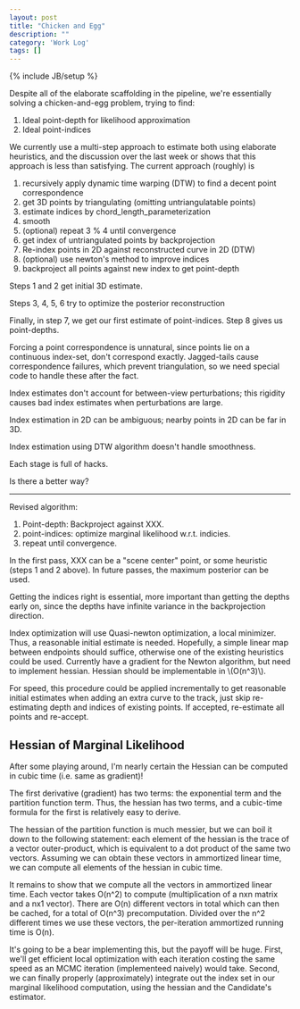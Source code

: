 ```yaml
---
layout: post
title: "Chicken and Egg"
description: ""
category: 'Work Log'
tags: []
---
```

{% include JB/setup %}

Despite all of the elaborate scaffolding in the pipeline, we're essentially solving a chicken-and-egg problem, trying to find:

1. Ideal point-depth for likelihood approximation
2. Ideal point-indices 

We currently use a multi-step approach to estimate both using elaborate heuristics, and the discussion over the last week or shows that this approach is less than satisfying.  The current approach (roughly) is

1. recursively apply dynamic time warping (DTW) to find a decent point correspondence
2. get 3D points by triangulating (omitting untriangulatable points)
3. estimate indices by chord_length_parameterization
4. smooth
5. (optional) repeat 3 % 4 until convergence
6. get index of untriangulated points by backprojection
7. Re-index points in 2D against reconstructed curve in 2D (DTW)
8. (optional) use newton's method to improve indices
9. backproject all points against new index to get point-depth

Steps 1 and 2 get initial 3D estimate.

Steps 3, 4, 5, 6 try to optimize the posterior reconstruction

Finally, in step 7, we get our first estimate of point-indices. 
Step 8 gives us point-depths.

Forcing a point correspondence is unnatural, since points lie on a continuous index-set, don't correspond exactly.  Jagged-tails cause correspondence failures, which prevent triangulation, so we need special code to handle these after the fact.  


Index estimates don't account for between-view perturbations; this rigidity causes bad index estimates when perturbations are large.

Index estimation in 2D can be ambiguous; nearby points in 2D can be far in 3D.

Index estimation using DTW algorithm doesn't handle smoothness.

Each stage is full of hacks.  

Is there a better way?

---

Revised algorithm:
    
1. Point-depth:  Backproject against XXX.
2. point-indices: optimize marginal likelihood w.r.t. indicies.
3. repeat until convergence.

In the first pass, XXX can be a "scene center" point, or some heuristic (steps 1 and 2 above).  In future passes, the maximum posterior can be used.

Getting the indices right is essential, more important than getting the depths early on, since the depths have infinite variance in the backprojection direction.  

Index optimization will use Quasi-newton optimization, a local minimizer.  Thus, a reasonable initial estimate is needed.  Hopefully, a simple linear map between endpoints should suffice, otherwise one of the existing heuristics could be used.  Currently have a gradient for the Newton algorithm, but need to implement hessian.  Hessian should be implementable in \\(O(n^3)\\).

For speed, this procedure could be applied incrementally to get reasonable initial estimates when adding an extra curve to the track, just skip re-estimating depth and indices of existing points.  If accepted, re-estimate all points and re-accept.



Hessian of Marginal Likelihood
-----------------------------

After some playing around, I'm nearly certain the Hessian can be computed in cubic time (i.e. same as gradient)!

The first derivative (gradient) has two terms: the exponential term and the partition function term.  Thus, the hessian has two terms, and a cubic-time formula for the first is relatively easy to derive.  

The hessian of the partition function is much messier, but we can boil it down to the following statement: each element of the hessian is the trace of a vector outer-product, which is equivalent to a dot product of the same two vectors.  Assuming we can obtain these vectors in ammortized linear time, we can compute all elements of the hessian in cubic time.  

It remains to show that we compute all the vectors in ammortized linear time.  Each vector takes O(n^2) to compute (multiplication of a nxn matrix and a nx1 vector).   There are O(n) different vectors in total which can then be cached, for a total of O(n^3) precomputation.  Divided over the n^2 different times we use these vectors, the per-iteration ammortized running time is O(n).

It's going to be a bear implementing this, but the payoff will be huge.  First, we'll get efficient local optimization with each iteration costing the same speed as an MCMC iteration (implementeed naively) would take.  Second, we can finally properly (approximately) integrate out the index set in our marginal likelihood computation, using the hessian and the Candidate's estimator.



